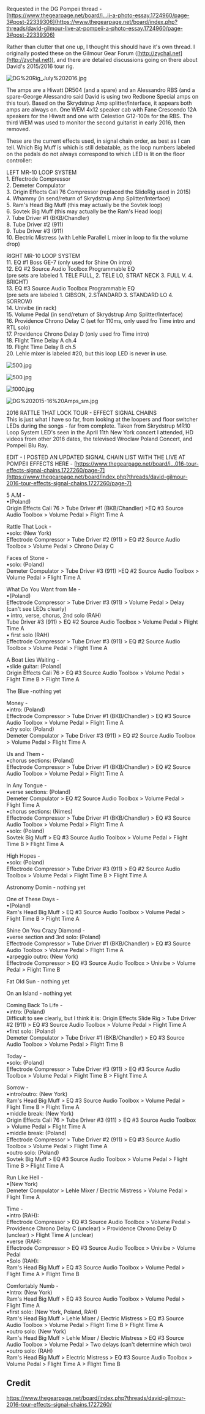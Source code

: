 Requested in the DG Pompeii thread -  
[https://www.thegearpage.net/board/i...ii-a-photo-essay.1724960/page-3#post-22339306](https://www.thegearpage.net/board/index.php?threads/david-gilmour-live-at-pompeii-a-photo-essay.1724960/page-3#post-22339306)  
  
Rather than clutter that one up, I thought this should have it's own thread. I originally posted these on the Gilmour Gear Forum ([http://zychal.net](http://zychal.net)), and there are detailed discussions going on there about David's 2015/2016 tour rig.  

![DG%20Rig_July%202016.jpg](http://www.kitrae.net/music/Images_Secret_Music_Page/DG%20Rig_July%202016.jpg)

  
  
The amps are a Hiwatt DR504 (and a spare) and an Alessandro RBS (and a spare-George Alessandro said David is using two Redbone Special amps on this tour). Based on the Skrydstrup Amp splitter/Interface, it appears both amps are always on. One WEM 4x12 speaker cab with Fane Crescendo 12A speakers for the Hiwatt and one with Celestion G12-100s for the RBS. The third WEM was used to monitor the second guitarist in early 2016, then removed.  
  
These are the current effects used, in signal chain order, as best as I can tell. Which Big Muff is which is still debatable, as the loop numbers labeled on the pedals do not always correspond to which LED is lit on the floor controller:  
  
LEFT MR-10 LOOP SYSTEM  
1\. Effectrode Compressor  
2\. Demeter Compulator  
3\. Origin Effects Cali 76 Compressor (replaced the SlideRig used in 2015)  
4\. Whammy (in send/return of Skrydstrup Amp Splitter/Interface)  
5\. Ram's Head Big Muff (this may actually be the Sovtek loop)  
6\. Sovtek Big Muff (this may actually be the Ram's Head loop)  
7\. Tube Driver #1 (BKB/Chandler)  
8\. Tube Driver #2 (911)  
9\. Tube Driver #3 (911)  
10\. Electric Mistress (with Lehle Parallel L mixer in loop to fix the volume drop)  
  
RIGHT MR-10 LOOP SYSTEM  
11\. EQ #1 Boss GE-7 (only used for Shine On intro)  
12\. EQ #2 Source Audio Toolbox Programmable EQ  
(pre sets are labeled 1. TELE FULL, 2. TELE LO, STRAT NECK 3. FULL V. 4. BRIGHT)  
13\. EQ #3 Source Audio Toolbox Programmable EQ  
(pre sets are labeled 1. GIBSON, 2.STANDARD 3. STANDARD LO 4. SORROW)  
14\. Univibe (in rack)  
15\. Volume Pedal (in send/return of Skrydstrup Amp Splitter/Interface)  
16\. Providence Chrono Delay C (set for 110ms, only used fro Time intro and RTL solo)  
17\. Providence Chrono Delay D (only used fro Time intro)  
18\. Flight Time Delay A ch.4  
19\. Flight Time Delay B ch.5  
20\. Lehle mixer is labeled #20, but this loop LED is never in use.  

![500.jpg](https://media.guim.co.uk/98551d3235ed1ce40755d1c393aca7f1c5549899/0_0_6000_4000/500.jpg)

![500.jpg](https://media.guim.co.uk/96c34b0f2b9373a0e64e676765ef0fa6f3e70f2c/0_0_6000_4000/500.jpg)

![1000.jpg](https://media.guim.co.uk/3011cdf40e22d5309f48ccd11e2e80aecd85ed70/0_0_4800_3200/1000.jpg)

  
  

![DG%202015-16%20Amps_sm.jpg](http://www.kitrae.net/music/Images_Secret_Music_Page/DG%202015-16%20Amps_sm.jpg)

  
  
2016 RATTLE THAT LOCK TOUR - EFFECT SIGNAL CHAINS  
This is just what I have so far, from looking at the loopers and floor switcher LEDs during the songs - far from complete. Taken from Skrydstrup MR10 Loop System LED's seen in the April 11th New York concert I attended, HD videos from other 2016 dates, the televised Wroclaw Poland Concert, and Pompeii Blu Ray.  
  
EDIT - I POSTED AN UPDATED SIGNAL CHAIN LIST WITH THE LIVE AT POMPEII EFFECTS HERE - [https://www.thegearpage.net/board/i...016-tour-effects-signal-chains.1727260/page-7](https://www.thegearpage.net/board/index.php?threads/david-gilmour-2016-tour-effects-signal-chains.1727260/page-7)  
  
5 A.M -  
•(Poland)  
Origin Effects Cali 76 > Tube Driver #1 (BKB/Chandler) >EQ #3 Source Audio Toolbox > Volume Pedal > Flight Time A  
  
Rattle That Lock -  
•solo: (New York)  
Effectrode Compressor > Tube Driver #2 (911) > EQ #2 Source Audio Toolbox > Volume Pedal > Chrono Delay C  
  
Faces of Stone -  
•solo: (Poland)  
Demeter Compulator > Tube Driver #3 (911) >EQ #2 Source Audio Toolbox > Volume Pedal > Flight Time A  
  
What Do You Want from Me -  
•(Poland)  
Effectrode Compressor > Tube Driver #3 (911) > Volume Pedal > Delay (can't see LEDs clearly)  
• intro, verse, chorus, 2nd solo (RAH)  
Tube Driver #3 (911) > EQ #2 Source Audio Toolbox > Volume Pedal > Flight Time A  
• first solo (RAH)  
Effectrode Compressor > Tube Driver #3 (911) > EQ #2 Source Audio Toolbox > Volume Pedal > Flight Time A  
  
A Boat Lies Waiting -  
•slide guitar: (Poland)  
Origin Effects Cali 76 > EQ #3 Source Audio Toolbox > Volume Pedal > Flight Time B > Flight Time A  
  
The Blue -nothing yet  
  
Money -  
•intro: (Poland)  
Effectrode Compressor > Tube Driver #1 (BKB/Chandler) > EQ #3 Source Audio Toolbox > Volume Pedal > Flight Time A  
•dry solo: (Poland)  
Demeter Compulator > Tube Driver #3 (911) > EQ #2 Source Audio Toolbox > Volume Pedal > Flight Time A  
  
Us and Them -  
•chorus sections: (Poland)  
Effectrode Compressor > Tube Driver #1 (BKB/Chandler) > EQ #2 Source Audio Toolbox > Volume Pedal > Flight Time A  
  
In Any Tongue -  
•verse sections: (Poland)  
Demeter Compulator > EQ #2 Source Audio Toolbox > Volume Pedal > Flight Time A  
•chorus sections: (Nimes)  
Effectrode Compressor > Tube Driver #1 (BKB/Chandler) > EQ #3 Source Audio Toolbox > Volume Pedal > Flight Time A  
•solo: (Poland)  
Sovtek Big Muff > EQ #3 Source Audio Toolbox > Volume Pedal > Flight Time B > Flight Time A  
  
High Hopes -  
•solo: (Poland)  
Effectrode Compressor > Tube Driver #3 (911) > EQ #2 Source Audio Toolbox > Volume Pedal > Flight Time B > Flight Time A  
  
Astronomy Domin - nothing yet  
  
One of These Days -  
•(Poland)  
Ram's Head Big Muff > EQ #3 Source Audio Toolbox > Volume Pedal > Flight Time B > Flight Time A  
  
Shine On You Crazy Diamond -  
•verse section and 3rd solo: (Poland)  
Effectrode Compressor > Tube Driver #1 (BKB/Chandler) > EQ #3 Source Audio Toolbox > Volume Pedal > Flight Time A  
•arpeggio outro: (New York)  
Effectrode Compressor > EQ #3 Source Audio Toolbox > Univibe > Volume Pedal > Flight Time B  
  
Fat Old Sun - nothing yet  
  
On an Island - nothing yet  
  
Coming Back To Life -  
•intro: (Poland)  
Difficult to see clearly, but I think it is: Origin Effects Slide Rig > Tube Driver #2 (911) > EQ #3 Source Audio Toolbox > Volume Pedal > Flight Time A  
•first solo: (Poland)  
Demeter Compulator > Tube Driver #1 (BKB/Chandler) > EQ #3 Source Audio Toolbox > Volume Pedal > Flight Time B  
  
Today -  
•solo: (Poland)  
Effectrode Compressor > Tube Driver #3 (911) > EQ #3 Source Audio Toolbox > Volume Pedal > Flight Time B > Flight Time A  
  
Sorrow -  
•intro/outro: (New York)  
Ram's Head Big Muff > EQ #3 Source Audio Toolbox > Volume Pedal > Flight Time B > Flight Time A  
•middle break: (New York)  
Origin Effects Cali 76 > Tube Driver #3 (911) > EQ #3 Source Audio Toolbox > Volume Pedal > Flight Time A  
•middle break: (Poland)  
Effectrode Compressor > Tube Driver #2 (911) > EQ #3 Source Audio Toolbox > Volume Pedal > Flight Time A  
•outro solo: (Poland)  
Sovtek Big Muff > EQ #3 Source Audio Toolbox > Volume Pedal > Flight Time B > Flight Time A  
  
Run Like Hell -  
•(New York)  
Demeter Compulator > Lehle Mixer / Electric Mistress > Volume Pedal > Flight Time A  
  
Time -  
•intro (RAH):  
Effectrode Compressor > EQ #3 Source Audio Toolbox > Volume Pedal > Providence Chrono Delay C (unclear) > Providence Chrono Delay D (unclear) > Flight Time A (unclear)  
•verse (RAH):  
Effectrode Compressor > EQ #3 Source Audio Toolbox > Univibe > Volume Pedal  
•Solo (RAH):  
Ram's Head Big Muff > EQ #3 Source Audio Toolbox > Volume Pedal > Flight Time A > Flight Time B  
  
Comfortably Numb -  
•Intro: (New York)  
Ram's Head Big Muff > EQ #3 Source Audio Toolbox > Volume Pedal > Flight Time A  
•first solo: (New York, Poland, RAH)  
Ram's Head Big Muff > Lehle Mixer / Electric Mistress > EQ #3 Source Audio Toolbox > Volume Pedal > Flight Time B > Flight Time A  
•outro solo: (New York)  
Ram's Head Big Muff > Lehle Mixer / Electric Mistress > EQ #3 Source Audio Toolbox > Volume Pedal > Two delays (can't determine which two)  
•outro solo: (RAH)  
Ram's Head Big Muff > Electric Mistress > EQ #3 Source Audio Toolbox > Volume Pedal > Flight Time A > Flight Time B

## Credit

https://www.thegearpage.net/board/index.php?threads/david-gilmour-2016-tour-effects-signal-chains.1727260/
